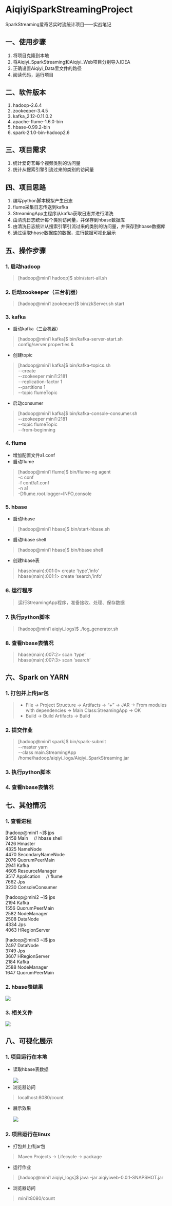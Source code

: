 # AiqiyiSparkStreamingProject
SparkStreaming爱奇艺实时流统计项目——实战笔记

## 一、使用步骤
1. 将项目克隆到本地
2. 将Aiqiyi_SparkStreaming和Aiqiyi_Web项目分别导入IDEA
3. 正确设置Aiqiyi_Data里文件的路径
4. 阅读代码，运行项目

## 二、软件版本
1. hadoop-2.6.4
2. zookeeper-3.4.5
3. kafka_2.12-0.11.0.2
4. apache-flume-1.6.0-bin
5. hbase-0.99.2-bin
6. spark-2.1.0-bin-hadoop2.6

## 三、项目需求
1. 统计爱奇艺每个视频类别的访问量
2. 统计从搜索引擎引流过来的类别的访问量

## 四、项目思路
1. 编写python脚本模拟产生日志
2. flume采集日志传送到kafka
3. StreamingApp主程序从kafka获取日志并进行清洗
4. 由清洗日志统计每个类别访问量，并保存到hbase数据库
5. 由清洗日志统计从搜索引擎引流过来的类别的访问量，并保存到hbase数据库
6. 通过读取hbase数据库的数据，进行数据可视化展示

## 五、操作步骤

### 1. 启动hadoop
> [hadoop@mini1 hadoop]$ sbin/start-all.sh

### 2. 启动zookeeper（三台机器）
> [hadoop@mini1 zookeeper]$ bin/zkServer.sh start

### 3. kafka
- 启动kafka（三台机器）
> [hadoop@mini1 kafka]$ bin/kafka-server-start.sh  config/server.properties &
- 创建topic
> [hadoop@mini1 kafka]$ bin/kafka-topics.sh \
--create \
--zookeeper mini1:2181 \
--replication-factor 1 \
--partitions 1 \
--topic flumeTopic
- 启动consumer
> [hadoop@mini1 kafka]$ bin/kafka-console-consumer.sh \
--zookeeper mini1:2181 \
--topic flumeTopic \
--from-beginning

### 4. flume
- 增加配置文件a1.conf
- 启动flume
> [hadoop@mini1 flume]$ bin/flume-ng agent \
-c conf \
-f conf/a1.conf \
-n a1 \
-Dflume.root.logger=INFO,console

### 5. hbase
- 启动hbase
> [hadoop@mini1 hbase]$ bin/start-hbase.sh
- 启动hbase shell
> [hadoop@mini1 hbase]$ bin/hbase shell
- 创建hbase表
> hbase(main):001:0> create ‘type’,’info’ \
hbase(main):001:1> create ‘search,’info’

### 6. 运行程序
> 运行StreamingApp程序，准备接收、处理、保存数据

### 7. 执行python脚本
> [hadoop@mini1 aiqiyi_logs]$ ./log_generator.sh

### 8. 查看hbase表情况
> hbase(main):007:2> scan 'type' \
hbase(main):007:3> scan 'search'

## 六、Spark on YARN
### 1. 打包并上传jar包
> - File → Project Structure → Artifacts → “+” → JAR → From modules with dependencies → Main Class:StreamingApp → OK
> - Build → Build Artifacts → Build
### 2. 提交作业
> [hadoop@mini1 spark]$ bin/spark-submit \
--master yarn \
--class main.StreamingApp \
/home/hadoop/aiqiyi_logs/Aiqiyi_SparkStreaming.jar
### 3. 执行python脚本
### 4. 查看hbase表情况

## 七、其他情况
### 1. 查看进程
[hadoop@mini1 ~]$ jps \
8458 Main		&emsp;// hbase shell \
7426 Hmaster		\
4325 NameNode \
4470 SecondaryNameNode \
2076 QuorumPeerMain  \
2941 Kafka \
4605 ResourceManager \
3517 Application		&emsp;// flume \
7662 Jps \
3230 ConsoleConsumer 

[hadoop@mini2 ~]$ jps \
2194 Kafka \
1556 QuorumPeerMain \
2582 NodeManager \
2508 DataNode \
4334 Jps  \
4063 HRegionServer 

[hadoop@mini3 ~]$ jps \
2497 DataNode \
3749 Jps \
3607 HRegionServer \
2184 Kafka \
2588 NodeManager \
1647 QuorumPeerMain 

### 2. hbase表结果
![](https://github.com/linwt/AiqiyiSparkStreamingProject/blob/master/Aiqiyi_Picture/hbase.png)

### 3. 相关文件
![](https://github.com/linwt/AiqiyiSparkStreamingProject/blob/master/Aiqiyi_Picture/aiqiyi_logs.png)

## 八、可视化展示
### 1. 项目运行在本地
- 读取hbase表数据 <br><br>
![](https://github.com/linwt/AiqiyiSparkStreamingProject/blob/master/Aiqiyi_Picture/type.png)
- 浏览器访问
> localhost:8080/count
- 展示效果 <br><br>
![](https://github.com/linwt/AiqiyiSparkStreamingProject/blob/master/Aiqiyi_Picture/visual.png)

### 2. 项目运行在linux
- 打包并上传jar包
> Maven Projects -> Lifecycle -> package
- 运行作业
> [hadoop@mini1 aiqiyi_logs]$ java –jar aiqiyiweb-0.0.1-SNAPSHOT.jar
- 浏览器访问
> mini1:8080/count


